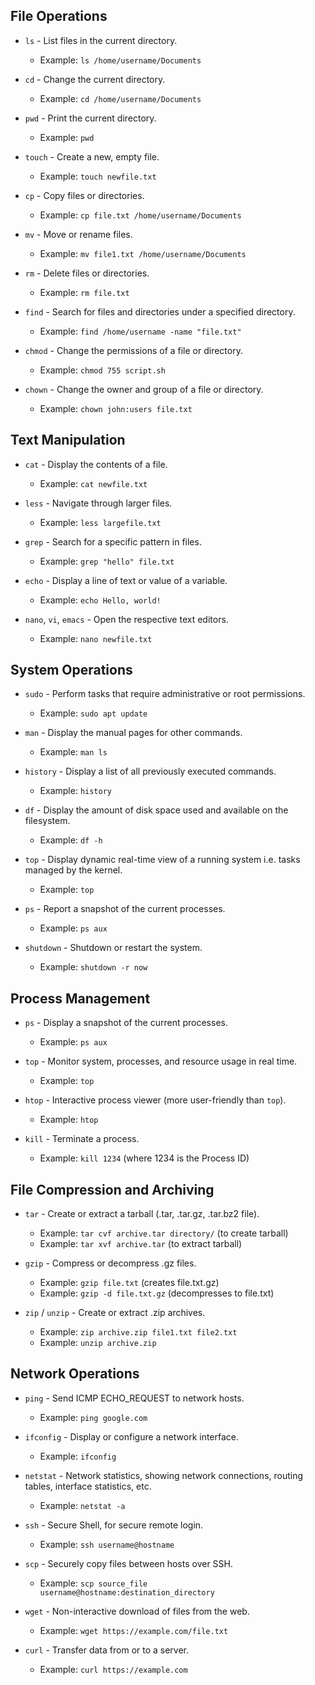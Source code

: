 ## File Operations
- `ls` - List files in the current directory.
  - Example: `ls /home/username/Documents`

- `cd` - Change the current directory.
  - Example: `cd /home/username/Documents`

- `pwd` - Print the current directory.
  - Example: `pwd`

- `touch` - Create a new, empty file.
  - Example: `touch newfile.txt`

- `cp` - Copy files or directories.
  - Example: `cp file.txt /home/username/Documents`

- `mv` - Move or rename files.
  - Example: `mv file1.txt /home/username/Documents`

- `rm` - Delete files or directories.
  - Example: `rm file.txt`

- `find` - Search for files and directories under a specified directory.
  - Example: `find /home/username -name "file.txt"`

- `chmod` - Change the permissions of a file or directory.
  - Example: `chmod 755 script.sh`

- `chown` - Change the owner and group of a file or directory.
  - Example: `chown john:users file.txt`

## Text Manipulation
- `cat` - Display the contents of a file.
  - Example: `cat newfile.txt`

- `less` - Navigate through larger files.
  - Example: `less largefile.txt`

- `grep` - Search for a specific pattern in files.
  - Example: `grep "hello" file.txt`

- `echo` - Display a line of text or value of a variable.
  - Example: `echo Hello, world!`

- `nano`, `vi`, `emacs` - Open the respective text editors.
  - Example: `nano newfile.txt`

## System Operations
- `sudo` - Perform tasks that require administrative or root permissions.
  - Example: `sudo apt update`

- `man` - Display the manual pages for other commands.
  - Example: `man ls`

- `history` - Display a list of all previously executed commands.
  - Example: `history`

- `df` - Display the amount of disk space used and available on the filesystem.
  - Example: `df -h`

- `top` - Display dynamic real-time view of a running system i.e. tasks managed by the kernel.
  - Example: `top`

- `ps` - Report a snapshot of the current processes.
  - Example: `ps aux`

- `shutdown` - Shutdown or restart the system.
  - Example: `shutdown -r now`

## Process Management
- `ps` - Display a snapshot of the current processes.
  - Example: `ps aux`

- `top` - Monitor system, processes, and resource usage in real time.
  - Example: `top`

- `htop` - Interactive process viewer (more user-friendly than `top`).
  - Example: `htop`

- `kill` - Terminate a process.
  - Example: `kill 1234` (where 1234 is the Process ID)

## File Compression and Archiving
- `tar` - Create or extract a tarball (.tar, .tar.gz, .tar.bz2 file).
  - Example: `tar cvf archive.tar directory/` (to create tarball)
  - Example: `tar xvf archive.tar` (to extract tarball)

- `gzip` - Compress or decompress .gz files.
  - Example: `gzip file.txt` (creates file.txt.gz)
  - Example: `gzip -d file.txt.gz` (decompresses to file.txt)

- `zip` / `unzip` - Create or extract .zip archives.
  - Example: `zip archive.zip file1.txt file2.txt`
  - Example: `unzip archive.zip`

## Network Operations
- `ping` - Send ICMP ECHO_REQUEST to network hosts.
  - Example: `ping google.com`

- `ifconfig` - Display or configure a network interface.
  - Example: `ifconfig`

- `netstat` - Network statistics, showing network connections, routing tables, interface statistics, etc.
  - Example: `netstat -a`

- `ssh` - Secure Shell, for secure remote login.
  - Example: `ssh username@hostname`

- `scp` - Securely copy files between hosts over SSH.
  - Example: `scp source_file username@hostname:destination_directory`

- `wget` - Non-interactive download of files from the web.
  - Example: `wget https://example.com/file.txt`

- `curl` - Transfer data from or to a server.
  - Example: `curl https://example.com`

